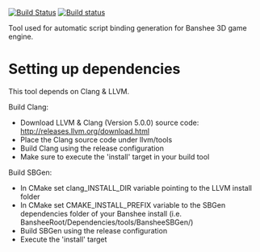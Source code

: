 [![Build Status](https://travis-ci.org/BearishSun/BansheeSBGen.svg?branch=master)](https://travis-ci.org/BearishSun/BansheeSBGen)
[![Build status](https://ci.appveyor.com/api/projects/status/lfpbyfy08jvuh0kt?svg=true)](https://ci.appveyor.com/project/BearishSun/bansheesbgen)


Tool used for automatic script binding generation for Banshee 3D game engine.

# Setting up dependencies
This tool depends on Clang & LLVM. 

Build Clang:
- Download LLVM & Clang (Version 5.0.0) source code: http://releases.llvm.org/download.html
- Place the Clang source code under llvm/tools
- Build Clang using the release configuration
 - Make sure to execute the 'install' target in your build tool
 
Build SBGen:
- In CMake set clang_INSTALL_DIR variable pointing to the LLVM install folder
- In CMake set CMAKE_INSTALL_PREFIX variable to the SBGen dependencies folder of your Banshee install (i.e. BansheeRoot/Dependencies/tools/BansheeSBGen/)
- Build SBGen using the release configuration
 - Execute the 'install' target